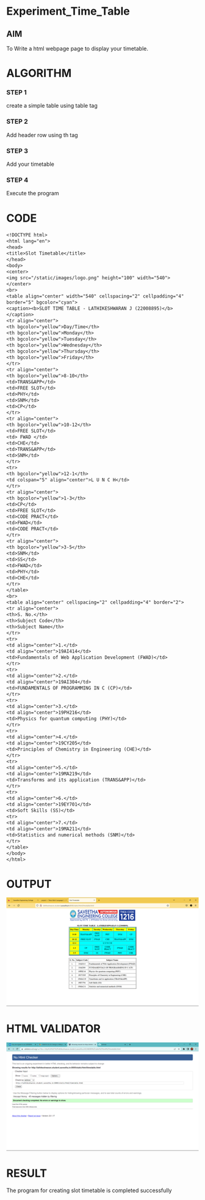 # Experiment_Time_Table

## AIM
To Write a html webpage page to display your timetable.

# ALGORITHM
### STEP 1
create a simple table using table tag
### STEP 2
Add header row using th tag
### STEP 3
Add your timetable
### STEP 4
Execute the program

# CODE
```
<!DOCTYPE html>
<html lang="en">
<head>
<title>Slot Timetable</title>
</head>
<body>
<center>
<img src="/static/images/logo.png" height="100" width="540">
</center>
<br>
<table align="center" width="540" cellspacing="2" cellpadding="4" border="5" bgcolor="cyan">
<caption><b>SLOT TIME TABLE - LATHIKESHWARAN J (22008895)</b></caption>
<tr align="center">
<th bgcolor="yellow">Day/Time</th>
<th bgcolor="yellow">Monday</th>
<th bgcolor="yellow">Tuesday</th>
<th bgcolor="yellow">Wednesday</th>
<th bgcolor="yellow">Thursday</th>
<th bgcolor="yellow">Friday</th>
</tr>
<tr align="center">
<th bgcolor="yellow">8-10</th>
<td>TRANS&APP</td>
<td>FREE SLOT</td>
<td>PHY</td>
<td>SNM</td>
<td>CP</td>
</tr>
<tr align="center">
<th bgcolor="yellow">10-12</th>
<td>FREE SLOT</td>
<td> FWAD </td>
<td>CHE</td>
<td>TRANS&APP</td>
<td>SNM</td>
</tr>
<tr>
<th bgcolor="yellow">12-1</th>
<td colspan="5" align="center">L U N C H</td>
</tr>
<tr align="center">
<th bgcolor="yellow">1-3</th>
<td>CP</td>
<td>FREE SLOT</td>
<td>CODE PRACT</td>
<td>FWAD</td>
<td>CODE PRACT</td>
</tr>
<tr align="center">
<th bgcolor="yellow">3-5</th>
<td>SNM</td>
<td>SS</td>
<td>FWAD</td>
<td>PHY</td>
<td>CHE</td>
</tr>
</table>
<br>
<table align="center" cellspacing="2" cellpadding="4" border="2">
<tr align="center">
<th>S. No.</th>
<th>Subject Code</th>
<th>Subject Name</th>
</tr>
<tr>
<td align="center">1.</td>
<td align="center">19AI414</td>
<td>Fundamentals of Web Application Development (FWAD)</td>
</tr>
<tr>
<td align="center">2.</td>
<td align="center">19AI304</td>
<td>FUNDAMENTALS OF PROGRAMMING IN C (CP)</td>
</tr>
<tr>
<td align="center">3.</td>
<td align="center">19PH216</td>
<td>Physics for quantum computing (PHY)</td>
</tr>
<tr>
<td align="center">4.</td>
<td align="center">19CY205</td>
<td>Principles of Chemistry in Engineering (CHE)</td>
</tr>
<tr>
<td align="center">5.</td>
<td align="center">19MA219</td>
<td>Transforms and its application (TRANS&APP)</td>
</tr>
<tr>
<td align="center">6.</td>
<td align="center">19EY701</td>
<td>Soft Skills (SS)</td>
<tr>
<td align="center">7.</td>
<td align="center">19MA211</td>
<td>Statistics and numerical methods (SNM)</td>
</tr>
</table>
</body>
</html>
```
# OUTPUT
![OUTPUT](./out.png)

# HTML VALIDATOR
![HTML VALIDATOR](./valid.png)

# RESULT
The program for creating slot timetable is completed successfully